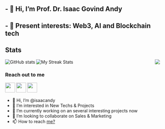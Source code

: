 ## - 👋 Hi, I’m Prof. Dr. Isaac Govind Andy
## - 👀 Present interests: Web3, AI and Blockchain tech


<!---
Prof. Dr. Isaac Govind Andy is a ✨ special ✨ repository because its `README.md` (this file) appears on your GitHub profile.
You can click the Preview link to take a look at your changes.
--->

## Stats


<img align="right" src="https://github-readme-stats.vercel.app/api/top-langs/?username=isaacandy&theme=dracula&hide_langs_below=1" />

![GitHub stats](https://github-readme-stats.vercel.app/api?username=isaacandy&show_icons=true&theme=dracula)
![My Streak Stats](https://github-readme-streak-stats.herokuapp.com/?user=isaacandy&theme=tokyonight)

### Reach out to me

<!--- <a href="https://twitter.com/isaacandy"><img src="https://i.ibb.co/kmgQVyW/twitter.png" width="32px" height="32px"></a> --->
<a href="https://github.com/isaacandy"><img src="https://cdn.iconscout.com/icon/free/png-256/github-108-438008.png" width="32px" height="32px"></a> 
<a href="https://www.linkedin.com/in//isaacandy/"><img src="https://i.ibb.co/Kx2GSrT/linkedin.png" width="32px" height="32px"></a>
<a href="https://twitter.com/isaacandy"><img src="![image](https://user-images.githubusercontent.com/87749337/220939840-f63a5108-69b1-4ab6-a48b-f5a36a339726.png)" width="32px" height="32px"></a>

- 👋 Hi, I’m @isaacandy
- 👀 I’m interested in New Techs & Projects
- 🌱 I’m currently working on an several interesting projects now 
- 💞️ I’m looking to collaborate on Sales & Marketing
- 📫 How to reach [me?](https://link3.to/0xisaacandynft)

<!---
isaacandy/isaacandy is a ✨ special ✨ repository because its `README.md` (this file) appears on your GitHub profile.
You can click the Preview link to take a look at your changes.
--->
